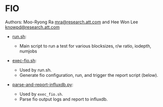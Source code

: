 # FIO
Authors: Moo-Ryong Ra <mra@research.att.com> and Hee Won Lee <knowpd@research.att.com>  

* [run.sh](run.sh): 
  - Main script to run a test for various blocksizes, r/w ratio, iodepth, numjobs 
 
* [exec-fio.sh](exec_fio.sh): 
  - Used by run.sh. 
  - Generate fio configuration, run, and trigger the report script (below).

* [parse-and-report-influxdb.py](parse-and-report-influxdb.py): 
  - Used by `exec_fio.sh`. 
  - Parse fio output logs and report to influxdb.

